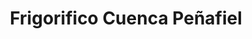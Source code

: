 ---
title: "Frigorifico Cuenca Peñafiel"
url: /yantzaza/frigorifico-cuenca-penafiel/
shop: Haushaltsgeräte
---